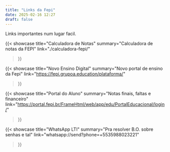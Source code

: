 ```yaml
---
title: "Links da Fepi"
date: 2025-02-16 12:27
draft: false
---
```


Links importantes num lugar facil.

{{< 
    showcase 
    title="Calculadora de Notas" 
    summary="Calculadora de notas da FEPI" 
    link="./calculadora-fepi/" 
>}}

{{< 
    showcase 
    title="Novo Ensino Digital" 
    summary="Novo portal de ensino da Fepi" 
    link="https://fepi.grupoa.education/plataforma/" 
>}}

{{< 
    showcase 
    title="Portal do Aluno" 
    summary="Notas finais, faltas e financeiro" 
    link="https://portal.fepi.br/FrameHtml/web/app/edu/PortalEducacional/login/" 
>}}


{{< 
    showcase 
    title="WhatsApp LTI" 
    summary="Pra resolver B.O. sobre senhas e tal" 
    link="whatsapp://send?phone=+5535988023221" 

>}}
